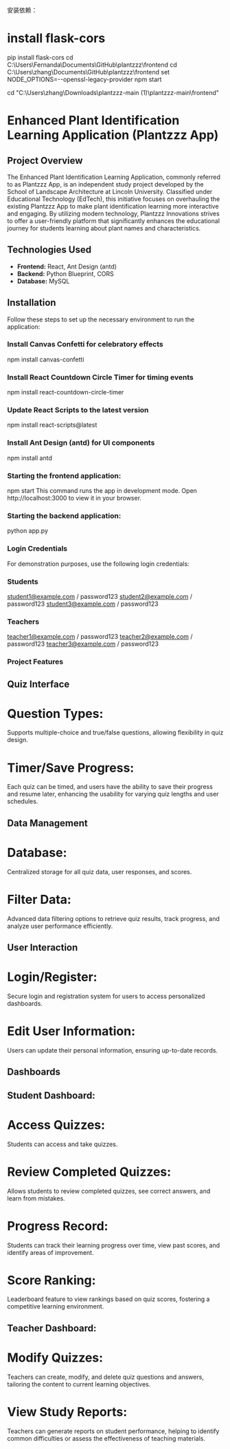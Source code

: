 安装依赖：
# install flask-cors
pip install flask-cors
cd C:\Users\Fernanda\Documents\GitHub\plantzzz\frontend
cd C:\Users\zhang\Documents\GitHub\plantzzz\frontend
set NODE_OPTIONS=--openssl-legacy-provider
npm start

cd "C:\Users\zhang\Downloads\plantzzz-main (1)\plantzzz-main\frontend"

# Enhanced Plant Identification Learning Application (Plantzzz App)

## Project Overview
The Enhanced Plant Identification Learning Application, commonly referred to as Plantzzz App, is an independent study project developed by the School of Landscape Architecture at Lincoln University. Classified under Educational Technology (EdTech), this initiative focuses on overhauling the existing Plantzzz App to make plant identification learning more interactive and engaging. By utilizing modern technology, Plantzzz Innovations strives to offer a user-friendly platform that significantly enhances the educational journey for students learning about plant names and characteristics.

## Technologies Used
- **Frontend:** React, Ant Design (antd)
- **Backend:** Python Blueprint, CORS
- **Database:** MySQL

## Installation
Follow these steps to set up the necessary environment to run the application:


### Install Canvas Confetti for celebratory effects
npm install canvas-confetti

### Install React Countdown Circle Timer for timing events
npm install react-countdown-circle-timer

### Update React Scripts to the latest version
npm install react-scripts@latest

### Install Ant Design (antd) for UI components
npm install antd


### Starting the frontend application:
npm start
This command runs the app in development mode. Open http://localhost:3000 to view it in your browser. 

### Starting the backend application:
python app.py

### Login Credentials
For demonstration purposes, use the following login credentials:

### Students
student1@example.com / password123
student2@example.com / password123
student3@example.com / password123

### Teachers
teacher1@example.com / password123
teacher2@example.com / password123
teacher3@example.com / password123

### Project Features
## Quiz Interface
#  Question Types:
Supports multiple-choice and true/false questions, allowing flexibility in quiz design.
#  Timer/Save Progress:
Each quiz can be timed, and users have the ability to save their progress and resume later, enhancing the usability for varying quiz lengths and user schedules.

## Data Management
#  Database: 
Centralized storage for all quiz data, user responses, and scores.
#  Filter Data:
Advanced data filtering options to retrieve quiz results, track progress, and analyze user performance efficiently.
## User Interaction
#  Login/Register:
Secure login and registration system for users to access personalized dashboards.
#  Edit User Information:
Users can update their personal information, ensuring up-to-date records.

## Dashboards
##  Student Dashboard:
#  Access Quizzes:
Students can access and take quizzes.
#  Review Completed Quizzes:
Allows students to review completed quizzes, see correct answers, and learn from mistakes.
#  Progress Record: 
Students can track their learning progress over time, view past scores, and identify areas of improvement.
#  Score Ranking: 
Leaderboard feature to view rankings based on quiz scores, fostering a competitive learning environment.
## Teacher Dashboard:
# Modify Quizzes:
Teachers can create, modify, and delete quiz questions and answers, tailoring the content to current learning objectives.
# View Study Reports:
Teachers can generate reports on student performance, helping to identify common difficulties or assess the effectiveness of teaching materials.
